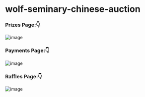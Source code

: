 # wolf-seminary-chinese-auction

### Prizes Page:👇

![image](https://user-images.githubusercontent.com/39950157/148660526-317a5c5f-d483-499f-9baf-8c550d1dbb7a.png)

### Payments Page:👇

![image](https://user-images.githubusercontent.com/39950157/148660648-726bcd25-330b-43f6-a30d-db64ffde936b.png)

### Raffles Page:👇 

![image](https://user-images.githubusercontent.com/39950157/148694259-d93f9820-dedf-48ae-b035-90ae90bf6d45.png)
